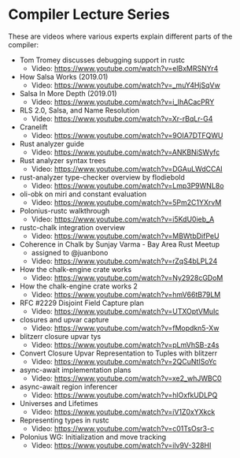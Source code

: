 # Compiler Lecture Series

These are videos where various experts explain different parts of the compiler:

- Tom Tromey discusses debugging support in rustc
    - Video: https://www.youtube.com/watch?v=elBxMRSNYr4
- How Salsa Works (2019.01)
    - Video: https://www.youtube.com/watch?v=_muY4HjSqVw
- Salsa In More Depth (2019.01)
    - Video: https://www.youtube.com/watch?v=i_IhACacPRY
- RLS 2.0, Salsa, and Name Resolution
    - Video: https://www.youtube.com/watch?v=Xr-rBqLr-G4
- Cranelift
    - Video: https://www.youtube.com/watch?v=9OIA7DTFQWU
- Rust analyzer guide
    - Video: https://www.youtube.com/watch?v=ANKBNiSWyfc
-  Rust analyzer syntax trees
    - Video: https://www.youtube.com/watch?v=DGAuLWdCCAI
-  rust-analyzer type-checker overview by flodiebold
    - Video: https://www.youtube.com/watch?v=Lmp3P9WNL8o
-  oli-obk on miri and constant evaluation
    - Video: https://www.youtube.com/watch?v=5Pm2C1YXrvM
-  Polonius-rustc walkthrough
    - Video: https://www.youtube.com/watch?v=i5KdU0ieb_A
-  rustc-chalk integration overview
    - Video: https://www.youtube.com/watch?v=MBWtbDifPeU
-  Coherence in Chalk by Sunjay Varma - Bay Area Rust Meetup
    - assigned to @juanbono
    - Video: https://www.youtube.com/watch?v=rZqS4bLPL24
-  How the chalk-engine crate works
    - Video: https://www.youtube.com/watch?v=Ny2928cGDoM
-  How the chalk-engine crate works 2
    - Video: https://www.youtube.com/watch?v=hmV66tB79LM
-  RFC #2229 Disjoint Field Capture plan
    - Video: https://www.youtube.com/watch?v=UTXOptVMuIc
-  closures and upvar capture
    - Video: https://www.youtube.com/watch?v=fMopdkn5-Xw
-  blitzerr closure upvar tys
    - Video: https://www.youtube.com/watch?v=pLmVhSB-z4s
-  Convert Closure Upvar Representation to Tuples with blitzerr
    - Video: https://www.youtube.com/watch?v=2QCuNtISoYc
-  async-await implementation plans
    - Video: https://www.youtube.com/watch?v=xe2_whJWBC0
-  async-await region inferencer
    - Video: https://www.youtube.com/watch?v=hlOxfkUDLPQ
-  Universes and Lifetimes
    - Video: https://www.youtube.com/watch?v=iV1Z0xYXkck
-  Representing types in rustc
    - Video: https://www.youtube.com/watch?v=c01TsOsr3-c
-  Polonius WG: Initialization and move tracking
    - Video: https://www.youtube.com/watch?v=ilv9V-328HI
